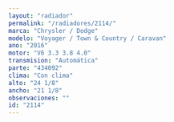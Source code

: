 ```yaml
---
layout: "radiador"
permalink: "/radiadores/2114/"
marca: "Chrysler / Dodge"
modelo: "Voyager / Town & Country / Caravan"
ano: "2016"
motor: "V6 3.3 3.8 4.0"
transmision: "Automática"
parte: "434092"
clima: "Con clima"
alto: "24 1/8"
ancho: "21 1/8"
observaciones: ""
id: "2114"
---
```


